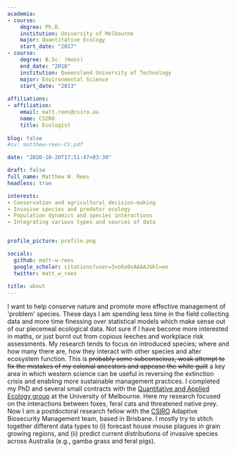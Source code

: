 ```yaml
---
academia:
- course:
    degree: Ph.D.
    institution: University of Melbourne
    major: Quantitative Ecology
    start_date: "2017"
- course:
    degree: B.Sc. (Hons)
    end_date: "2016"
    institution: Queensland University of Technology
    major: Environmental Science
    start_date: "2013"
    
affiliations:
- affiliation:
    email: matt.rees@csiro.au
    name: CSIRO 
    title: Ecologist
    
blog: false
#cv: matthew-rees-CV.pdf

date: "2020-10-20T17:51:47+03:30"

draft: false
full_name: Matthew W. Rees
headless: true

interests:
- Conservation and agricultural decision-making
- Invasive species and predator ecology
- Population dynamics and species interactions
- Integrating various types and sources of data


profile_picture: profile.png

socials:
  github: matt-w-rees
  google_scholar: citations?user=3vo6a9sAAAAJ&hl=en
  twitter: matt_w_rees
  
title: about
---
```


I want to help conserve nature and promote more effective management of 'problem' species. These days I am spending less time in the field collecting data and more time finessing over statistical models which make sense out of our piecemeal ecological data. Not sure if I have become more interested in maths, or just burnt out from copious leeches and workplace risk assessments. My research tends to focus on introduced species; where and how many there are, how they interact with other species and alter ecosystem function. This is ~~probably some subconscious, weak attempt to fix the mistakes of my colonial ancestors and appease the white guilt~~ a key area in which western science can be useful in reversing the extinction crisis and enabling more sustainable management practices. I completed my PhD and several small contracts with the [Quantitative and Applied Ecology group](https://qaeco.com) at the University of Melbourne. Here my research focused on the interactions between foxes, feral cats and threatened native prey. Now I am a postdoctoral research fellow with the [CSIRO](https://www.csiro.au) Adaptive Biosecurity Management team, based in Brisbane. I mostly try to stitch together different data types to (i) forecast house mouse plagues in grain growing regions, and (ii) predict current distributions of invasive species across Australia (e.g., gamba grass and feral pigs).
